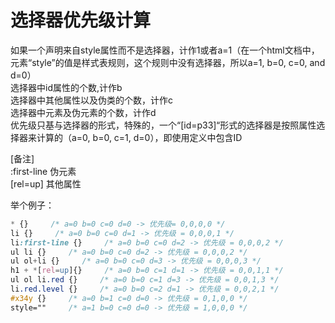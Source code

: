 # 选择器优先级计算

如果一个声明来自style属性而不是选择器，计作1或者a=1（在一个html文档中，元素“style”的值是样式表规则，这个规则中没有选择器，所以a=1, b=0, c=0, and d=0）  
选择器中id属性的个数,计作b  
选择器中其他属性以及伪类的个数，计作c  
选择器中元素及伪元素的个数，计作d  
优先级只基与选择器的形式，特殊的，一个“[id=p33]“形式的选择器是按照属性选择器来计算的（a=0, b=0, c=1, d=0），即使用定义中包含ID  

[备注]   
:first-line 伪元素   
[rel=up] 其他属性   

举个例子：
```css
* {}     /* a=0 b=0 c=0 d=0 -> 优先级= 0,0,0,0 */
li {}     /* a=0 b=0 c=0 d=1 -> 优先级 = 0,0,0,1 */
li:first-line {}     /* a=0 b=0 c=0 d=2 -> 优先级 = 0,0,0,2 */
ul li {}     /* a=0 b=0 c=0 d=2 -> 优先级 = 0,0,0,2 */
ul ol+li {}     /* a=0 b=0 c=0 d=3 -> 优先级 = 0,0,0,3 */
h1 + *[rel=up]{}     /* a=0 b=0 c=1 d=1 -> 优先级 = 0,0,1,1 */
ul ol li.red {}     /* a=0 b=0 c=1 d=3 -> 优先级 = 0,0,1,3 */
li.red.level {}     /* a=0 b=0 c=2 d=1 -> 优先级 = 0,0,2,1 */
#x34y {}     /* a=0 b=1 c=0 d=0 -> 优先级 = 0,1,0,0 */
style=""     /* a=1 b=0 c=0 d=0 -> 优先级 = 1,0,0,0 */
```